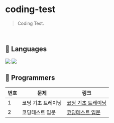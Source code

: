 # coding-test
> Coding Test.

<br>

## 💬 Languages
<div style="display: inline-block">
    <img src="https://img.shields.io/badge/Java-007396?style=flat&logo=coffeescript&logoColor=white" />
    <img src="https://img.shields.io/badge/Python-3776AB?style=flat&logo=Python&logoColor=white" />
</div>

<br>

## 📝 Programmers
| 번호 | 문제 | 링크 |
|---|---|---|
| 1 | 코딩 기초 트레이닝 | [코딩 기초 트레이닝](https://github.com/ho-ong/coding-test/tree/main/Programmers/%EC%BD%94%EB%94%A9%20%EA%B8%B0%EC%B4%88%20%ED%8A%B8%EB%A0%88%EC%9D%B4%EB%8B%9D) |
| 2 | 코딩테스트 입문 | [코딩테스트 입문](https://github.com/ho-ong/coding-test/tree/main/Programmers/%EC%BD%94%EB%94%A9%ED%85%8C%EC%8A%A4%ED%8A%B8%20%EC%9E%85%EB%AC%B8) |
